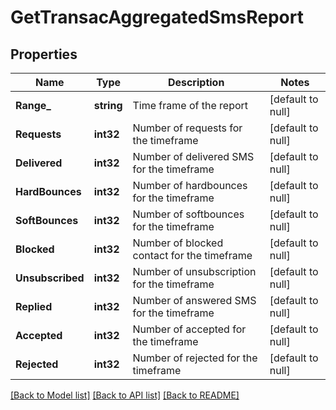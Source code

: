 # GetTransacAggregatedSmsReport

## Properties
Name | Type | Description | Notes
------------ | ------------- | ------------- | -------------
**Range_** | **string** | Time frame of the report | [default to null]
**Requests** | **int32** | Number of requests for the timeframe | [default to null]
**Delivered** | **int32** | Number of delivered SMS for the timeframe | [default to null]
**HardBounces** | **int32** | Number of hardbounces for the timeframe | [default to null]
**SoftBounces** | **int32** | Number of softbounces for the timeframe | [default to null]
**Blocked** | **int32** | Number of blocked contact for the timeframe | [default to null]
**Unsubscribed** | **int32** | Number of unsubscription for the timeframe | [default to null]
**Replied** | **int32** | Number of answered SMS for the timeframe | [default to null]
**Accepted** | **int32** | Number of accepted for the timeframe | [default to null]
**Rejected** | **int32** | Number of rejected for the timeframe | [default to null]

[[Back to Model list]](../README.md#documentation-for-models) [[Back to API list]](../README.md#documentation-for-api-endpoints) [[Back to README]](../README.md)


